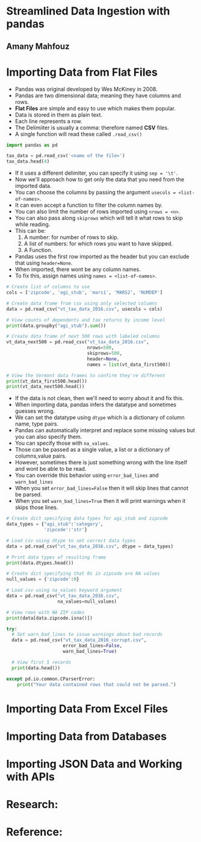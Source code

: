 # Streamlined Data Ingestion with pandas
## Amany Mahfouz

# Importing Data from Flat Files
- Pandas was original developed by Wes McKiney in 2008.
- Pandas are two dimensional data; meaning they have columns and rows.
- **Flat Files** are simple and easy to use which makes them popular.
- Data is stored in them as plain text.
- Each line represents a row.
- The Delimiiter is usually a comma: therefore named **CSV** files.
- A single function will read these called `.read_csv()`
```python
import pandas as pd

tax_data = pd.read_csv('<name of the file>')
tax_data.head(4)
```
- If it uses a different delimiter, you can specify it using `sep = '\t'`.
- Now we'll approach how to get only the data that you need from the imported data.
- You can choose the columns by passing the argument `usecols = <list-of-names>`.
- It can even accept a function to filter the column names by.
- You can also limit the number of rows imported using `nrows = <n>`.
- You can also pass along `skiprows` which will tell it what rows to skip while reading.
- This can be:
  1. A number: for number of rows to skip.
  2. A list of numbers: for which rows you want to have skipped.
  3. A Function.
- Pandas uses the first row imported as the header but you can exclude that using `header=None`.
- When imported, there wont be any column names.
- To fix this, assign names using `names = <list-of-names>`.
```python
# Create list of columns to use
cols = ['zipcode', 'agi_stub', 'mars1', 'MARS2', 'NUMDEP']

# Create data frame from csv using only selected columns
data = pd.read_csv("vt_tax_data_2016.csv", usecols = cols)

# View counts of dependents and tax returns by income level
print(data.groupby("agi_stub").sum())
```
```python
# Create data frame of next 500 rows with labeled columns
vt_data_next500 = pd.read_csv("vt_tax_data_2016.csv",
                       		  nrows=500,
                       		  skiprows=500,
                       		  header=None,
                       		  names = list(vt_data_first500))

# View the Vermont data frames to confirm they're different
print(vt_data_first500.head())
print(vt_data_next500.head())
```
- If the data is not clean, then we'll need to worry about it and fix this.
- When importing data, pandas infers the datatype and sometimes guesses wrong.
- We can set the datatype using `dtype` which is a dictionary of column name, type pairs.
- Pandas can automatically interpret and replace some missing values but you can also specify them.
- You can specify those with `na_values`.
- Those can be passed as a single value, a list or a dictionary of columns,value pairs.
- However, sometimes there is just something wrong with the line itself and wont be able to be read.
- You can override this behavior using `error_bad_lines` and `warn_bad_lines`
- When you set `error_bad_lines=False` then it will skip lines that cannot be parsed.
- When you set `warn_bad_lines=True` then it will print warnings when it skips those lines.
```python
# Create dict specifying data types for agi_stub and zipcode
data_types = {"agi_stub":'category',
			  'zipcode':'str'}

# Load csv using dtype to set correct data types
data = pd.read_csv("vt_tax_data_2016.csv", dtype = data_types)

# Print data types of resulting frame
print(data.dtypes.head())
```
```python
# Create dict specifying that 0s in zipcode are NA values
null_values = {'zipcode':0}

# Load csv using na_values keyword argument
data = pd.read_csv("vt_tax_data_2016.csv",
                   na_values=null_values)

# View rows with NA ZIP codes
print(data[data.zipcode.isna()])
```
```python
try:
  # Set warn_bad_lines to issue warnings about bad records
  data = pd.read_csv("vt_tax_data_2016_corrupt.csv",
                     error_bad_lines=False,
                     warn_bad_lines=True)

  # View first 5 records
  print(data.head())

except pd.io.common.CParserError:
    print("Your data contained rows that could not be parsed.")
```


# Importing Data From Excel Files

# Importing Data from Databases

# Importing JSON Data and Working with APIs

# Research:

# Reference:
